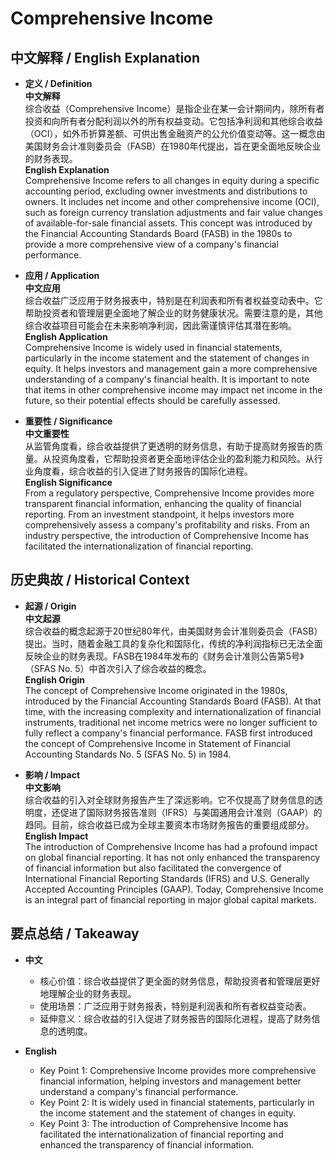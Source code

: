 # Comprehensive Income

## 中文解释 / English Explanation

* **定义 / Definition**  
  **中文解释**  
  综合收益（Comprehensive Income）是指企业在某一会计期间内，除所有者投资和向所有者分配利润以外的所有权益变动。它包括净利润和其他综合收益（OCI），如外币折算差额、可供出售金融资产的公允价值变动等。这一概念由美国财务会计准则委员会（FASB）在1980年代提出，旨在更全面地反映企业的财务表现。  
  **English Explanation**  
  Comprehensive Income refers to all changes in equity during a specific accounting period, excluding owner investments and distributions to owners. It includes net income and other comprehensive income (OCI), such as foreign currency translation adjustments and fair value changes of available-for-sale financial assets. This concept was introduced by the Financial Accounting Standards Board (FASB) in the 1980s to provide a more comprehensive view of a company's financial performance.

* **应用 / Application**  
  **中文应用**  
  综合收益广泛应用于财务报表中，特别是在利润表和所有者权益变动表中。它帮助投资者和管理层更全面地了解企业的财务健康状况。需要注意的是，其他综合收益项目可能会在未来影响净利润，因此需谨慎评估其潜在影响。  
  **English Application**  
  Comprehensive Income is widely used in financial statements, particularly in the income statement and the statement of changes in equity. It helps investors and management gain a more comprehensive understanding of a company's financial health. It is important to note that items in other comprehensive income may impact net income in the future, so their potential effects should be carefully assessed.

* **重要性 / Significance**  
  **中文重要性**  
  从监管角度看，综合收益提供了更透明的财务信息，有助于提高财务报告的质量。从投资角度看，它帮助投资者更全面地评估企业的盈利能力和风险。从行业角度看，综合收益的引入促进了财务报告的国际化进程。  
  **English Significance**  
  From a regulatory perspective, Comprehensive Income provides more transparent financial information, enhancing the quality of financial reporting. From an investment standpoint, it helps investors more comprehensively assess a company's profitability and risks. From an industry perspective, the introduction of Comprehensive Income has facilitated the internationalization of financial reporting.

## 历史典故 / Historical Context

* **起源 / Origin**  
  **中文起源**  
  综合收益的概念起源于20世纪80年代，由美国财务会计准则委员会（FASB）提出。当时，随着金融工具的复杂化和国际化，传统的净利润指标已无法全面反映企业的财务表现。FASB在1984年发布的《财务会计准则公告第5号》（SFAS No. 5）中首次引入了综合收益的概念。  
  **English Origin**  
  The concept of Comprehensive Income originated in the 1980s, introduced by the Financial Accounting Standards Board (FASB). At that time, with the increasing complexity and internationalization of financial instruments, traditional net income metrics were no longer sufficient to fully reflect a company's financial performance. FASB first introduced the concept of Comprehensive Income in Statement of Financial Accounting Standards No. 5 (SFAS No. 5) in 1984.

* **影响 / Impact**  
  **中文影响**  
  综合收益的引入对全球财务报告产生了深远影响。它不仅提高了财务信息的透明度，还促进了国际财务报告准则（IFRS）与美国通用会计准则（GAAP）的趋同。目前，综合收益已成为全球主要资本市场财务报告的重要组成部分。  
  **English Impact**  
  The introduction of Comprehensive Income has had a profound impact on global financial reporting. It has not only enhanced the transparency of financial information but also facilitated the convergence of International Financial Reporting Standards (IFRS) and U.S. Generally Accepted Accounting Principles (GAAP). Today, Comprehensive Income is an integral part of financial reporting in major global capital markets.

## 要点总结 / Takeaway

* **中文**  
  - 核心价值：综合收益提供了更全面的财务信息，帮助投资者和管理层更好地理解企业的财务表现。  
  - 使用场景：广泛应用于财务报表，特别是利润表和所有者权益变动表。  
  - 延伸意义：综合收益的引入促进了财务报告的国际化进程，提高了财务信息的透明度。

* **English**  
  - Key Point 1: Comprehensive Income provides more comprehensive financial information, helping investors and management better understand a company's financial performance.  
  - Key Point 2: It is widely used in financial statements, particularly in the income statement and the statement of changes in equity.  
  - Key Point 3: The introduction of Comprehensive Income has facilitated the internationalization of financial reporting and enhanced the transparency of financial information.